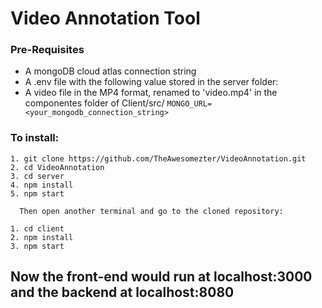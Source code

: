 # Video Annotation Tool

### Pre-Requisites
- A mongoDB cloud atlas connection string
- A .env file with the following value stored in the server folder:
- A video file in the MP4 format, renamed to 'video.mp4' in the componentes folder of Client/src/
  ```MONGO_URL=<your_mongodb_connection_string>```

### To install:
```
1. git clone https://github.com/TheAwesomezter/VideoAnnotation.git
2. cd VideoAnnotation
3. cd server
4. npm install
5. npm start

  Then open another terminal and go to the cloned repository:

1. cd client
2. npm install
3. npm start
```

## Now the front-end would run at localhost:3000 and the backend at localhost:8080
